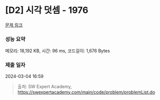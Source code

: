 # [D2] 시각 덧셈 - 1976 

[문제 링크](https://swexpertacademy.com/main/code/problem/problemDetail.do?contestProbId=AV5PttaaAZIDFAUq) 

### 성능 요약

메모리: 18,192 KB, 시간: 96 ms, 코드길이: 1,676 Bytes

### 제출 일자

2024-03-04 16:59



> 출처: SW Expert Academy, https://swexpertacademy.com/main/code/problem/problemList.do